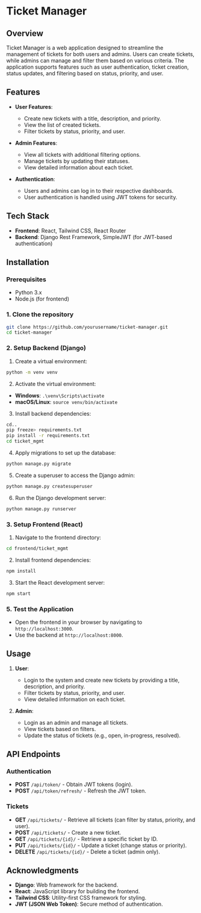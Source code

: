 # Ticket Manager

## Overview

Ticket Manager is a web application designed to streamline the management of tickets for both users and admins. Users can create tickets, while admins can manage and filter them based on various criteria. The application supports features such as user authentication, ticket creation, status updates, and filtering based on status, priority, and user.

## Features

- **User Features**:
  - Create new tickets with a title, description, and priority.
  - View the list of created tickets.
  - Filter tickets by status, priority, and user.

- **Admin Features**:
  - View all tickets with additional filtering options.
  - Manage tickets by updating their statuses.
  - View detailed information about each ticket.

- **Authentication**:
  - Users and admins can log in to their respective dashboards.
  - User authentication is handled using JWT tokens for security.

## Tech Stack

- **Frontend**: React, Tailwind CSS, React Router
- **Backend**: Django Rest Framework, SimpleJWT (for JWT-based authentication)

## Installation

### Prerequisites

- Python 3.x
- Node.js (for frontend)

### 1. Clone the repository

```bash
git clone https://github.com/yourusername/ticket-manager.git
cd ticket-manager
```

### 2. Setup Backend (Django)

1. Create a virtual environment:

```bash
python -m venv venv
```

2. Activate the virtual environment:

- **Windows**: `.\venv\Scripts\activate`
- **macOS/Linux**: `source venv/bin/activate`

3. Install backend dependencies:

```bash
cd..
pip freeze> requirements.txt
pip install -r requirements.txt
cd ticket_mgmt
```

4. Apply migrations to set up the database:

```bash
python manage.py migrate
```

5. Create a superuser to access the Django admin:

```bash
python manage.py createsuperuser
```

6. Run the Django development server:

```bash
python manage.py runserver
```

### 3. Setup Frontend (React)

1. Navigate to the frontend directory:

```bash
cd frontend/ticket_mgmt
```

2. Install frontend dependencies:

```bash
npm install
```

3. Start the React development server:

```bash
npm start
```

### 5. Test the Application

- Open the frontend in your browser by navigating to `http://localhost:3000`.
- Use the backend at `http://localhost:8000`.

## Usage

1. **User**:
   - Login to the system and create new tickets by providing a title, description, and priority.
   - Filter tickets by status, priority, and user.
   - View detailed information on each ticket.

2. **Admin**:
   - Login as an admin and manage all tickets.
   - View tickets based on filters.
   - Update the status of tickets (e.g., open, in-progress, resolved).

## API Endpoints

### Authentication

- **POST** `/api/token/` - Obtain JWT tokens (login).
- **POST** `/api/token/refresh/` - Refresh the JWT token.

### Tickets

- **GET** `/api/tickets/` - Retrieve all tickets (can filter by status, priority, and user).
- **POST** `/api/tickets/` - Create a new ticket.
- **GET** `/api/tickets/{id}/` - Retrieve a specific ticket by ID.
- **PUT** `/api/tickets/{id}/` - Update a ticket (change status or priority).
- **DELETE** `/api/tickets/{id}/` - Delete a ticket (admin only).

## Acknowledgments

- **Django**: Web framework for the backend.
- **React**: JavaScript library for building the frontend.
- **Tailwind CSS**: Utility-first CSS framework for styling.
- **JWT (JSON Web Token)**: Secure method of authentication.
